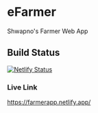 # eFarmer

Shwapno's Farmer Web App

## Build Status
[![Netlify Status](https://api.netlify.com/api/v1/badges/8867ea3b-578c-4ac5-bdd8-7f14953daa25/deploy-status)](https://app.netlify.com/sites/farmerapp/deploys)

### Live Link
https://farmerapp.netlify.app/
